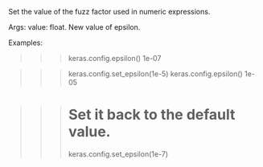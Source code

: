 Set the value of the fuzz factor used in numeric expressions.

Args:
    value: float. New value of epsilon.

Examples:
>>> keras.config.epsilon()
1e-07

>>> keras.config.set_epsilon(1e-5)
>>> keras.config.epsilon()
1e-05

>>> # Set it back to the default value.
>>> keras.config.set_epsilon(1e-7)
